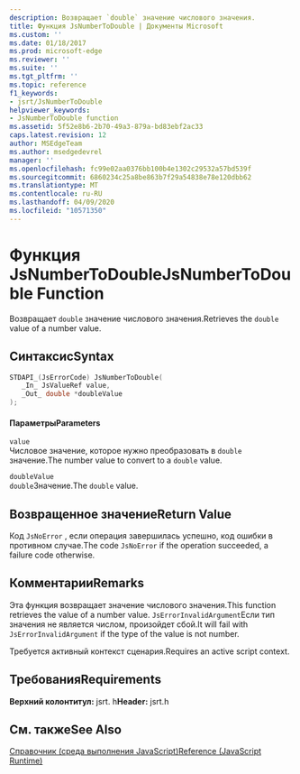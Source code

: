 ```yaml
---
description: Возвращает `double` значение числового значения.
title: Функция JsNumberToDouble | Документы Microsoft
ms.custom: ''
ms.date: 01/18/2017
ms.prod: microsoft-edge
ms.reviewer: ''
ms.suite: ''
ms.tgt_pltfrm: ''
ms.topic: reference
f1_keywords:
- jsrt/JsNumberToDouble
helpviewer_keywords:
- JsNumberToDouble function
ms.assetid: 5f52e8b6-2b70-49a3-879a-bd83ebf2ac33
caps.latest.revision: 12
author: MSEdgeTeam
ms.author: msedgedevrel
manager: ''
ms.openlocfilehash: fc99e02aa0376bb100b4e1302c29532a57bd539f
ms.sourcegitcommit: 6860234c25a8be863b7f29a54838e78e120dbb62
ms.translationtype: MT
ms.contentlocale: ru-RU
ms.lasthandoff: 04/09/2020
ms.locfileid: "10571350"
---
```

# <span data-ttu-id="935aa-103">Функция JsNumberToDouble</span><span class="sxs-lookup"><span data-stu-id="935aa-103">JsNumberToDouble Function</span></span>
<span data-ttu-id="935aa-104">Возвращает `double` значение числового значения.</span><span class="sxs-lookup"><span data-stu-id="935aa-104">Retrieves the `double` value of a number value.</span></span>  
  
## <span data-ttu-id="935aa-105">Синтаксис</span><span class="sxs-lookup"><span data-stu-id="935aa-105">Syntax</span></span>  
  
```cpp  
STDAPI_(JsErrorCode) JsNumberToDouble(  
   _In_ JsValueRef value,  
   _Out_ double *doubleValue  
);  
```  
  
#### <span data-ttu-id="935aa-106">Параметры</span><span class="sxs-lookup"><span data-stu-id="935aa-106">Parameters</span></span>  
 `value`  
 <span data-ttu-id="935aa-107">Числовое значение, которое нужно преобразовать в `double` значение.</span><span class="sxs-lookup"><span data-stu-id="935aa-107">The number value to convert to a `double` value.</span></span>  
  
 `doubleValue`  
 <span data-ttu-id="935aa-108">`double`Значение.</span><span class="sxs-lookup"><span data-stu-id="935aa-108">The `double` value.</span></span>  
  
## <span data-ttu-id="935aa-109">Возвращенное значение</span><span class="sxs-lookup"><span data-stu-id="935aa-109">Return Value</span></span>  
 <span data-ttu-id="935aa-110">Код `JsNoError` , если операция завершилась успешно, код ошибки в противном случае.</span><span class="sxs-lookup"><span data-stu-id="935aa-110">The code `JsNoError` if the operation succeeded, a failure code otherwise.</span></span>  
  
## <span data-ttu-id="935aa-111">Комментарии</span><span class="sxs-lookup"><span data-stu-id="935aa-111">Remarks</span></span>  
 <span data-ttu-id="935aa-112">Эта функция возвращает значение числового значения.</span><span class="sxs-lookup"><span data-stu-id="935aa-112">This function retrieves the value of a number value.</span></span> <span data-ttu-id="935aa-113">`JsErrorInvalidArgument`Если тип значения не является числом, произойдет сбой.</span><span class="sxs-lookup"><span data-stu-id="935aa-113">It will fail with `JsErrorInvalidArgument` if the type of the value is not number.</span></span>  
  
 <span data-ttu-id="935aa-114">Требуется активный контекст сценария.</span><span class="sxs-lookup"><span data-stu-id="935aa-114">Requires an active script context.</span></span>  
  
## <span data-ttu-id="935aa-115">Требования</span><span class="sxs-lookup"><span data-stu-id="935aa-115">Requirements</span></span>  
 <span data-ttu-id="935aa-116">**Верхний колонтитул:** jsrt. h</span><span class="sxs-lookup"><span data-stu-id="935aa-116">**Header:** jsrt.h</span></span>  
  
## <span data-ttu-id="935aa-117">См. также</span><span class="sxs-lookup"><span data-stu-id="935aa-117">See Also</span></span>  
 [<span data-ttu-id="935aa-118">Справочник (среда выполнения JavaScript)</span><span class="sxs-lookup"><span data-stu-id="935aa-118">Reference (JavaScript Runtime)</span></span>](../chakra-hosting/reference-javascript-runtime.md)